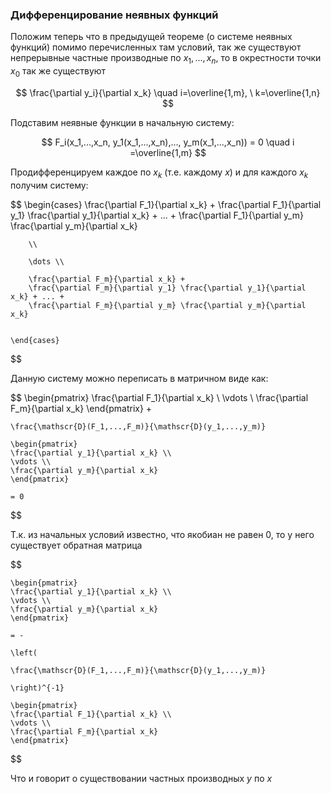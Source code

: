 ### Дифференцирование неявных функций

Положим теперь что в предыдущей теореме (о системе неявных функций) помимо перечисленных там условий, так же существуют непрерывные частные производные по $x_1,...,x_n$, то в окрестности точки $x_0$ так же существуют

$$
    \frac{\partial y_i}{\partial x_k} \quad i=\overline{1,m}, \ k=\overline{1,n}
$$

Подставим неявные функции в начальную систему:

$$
    F_i(x_1,...,x_n, y_1(x_1,...,x_n),..., y_m(x_1,...,x_n)) = 0 \quad i =\overline{1,m}
$$

Продифференцируем каждое по $x_k$ (т.е. каждому $x$) и для каждого $x_k$ получим систему:

$$
    \begin{cases}
        \frac{\partial F_1}{\partial x_k} +
        \frac{\partial F_1}{\partial y_1} \frac{\partial y_1}{\partial x_k} + ... +
        \frac{\partial F_1}{\partial y_m} \frac{\partial y_m}{\partial x_k}

        \\

        \dots \\

        \frac{\partial F_m}{\partial x_k} +
        \frac{\partial F_m}{\partial y_1} \frac{\partial y_1}{\partial x_k} + ... +
        \frac{\partial F_m}{\partial y_m} \frac{\partial y_m}{\partial x_k}


    \end{cases}
$$

Данную систему можно переписать в матричном виде как:

$$
    \begin{pmatrix}
    \frac{\partial F_1}{\partial x_k} \\
    \vdots \\
    \frac{\partial F_m}{\partial x_k}
    \end{pmatrix} +

    \frac{\mathscr{D}(F_1,...,F_m)}{\mathscr{D}(y_1,...,y_m)}

    \begin{pmatrix}
    \frac{\partial y_1}{\partial x_k} \\
    \vdots \\
    \frac{\partial y_m}{\partial x_k}
    \end{pmatrix}

    = 0
$$

Т.к. из начальных условий известно, что якобиан не равен 0, то у него существует обратная матрица

$$
    
    \begin{pmatrix}
    \frac{\partial y_1}{\partial x_k} \\
    \vdots \\
    \frac{\partial y_m}{\partial x_k}
    \end{pmatrix}

    = -

    \left(
        
    \frac{\mathscr{D}(F_1,...,F_m)}{\mathscr{D}(y_1,...,y_m)}

    \right)^{-1}

    \begin{pmatrix}
    \frac{\partial F_1}{\partial x_k} \\
    \vdots \\
    \frac{\partial F_m}{\partial x_k}
    \end{pmatrix}
$$

Что и говорит о существовании частных производных $y$ по $x$